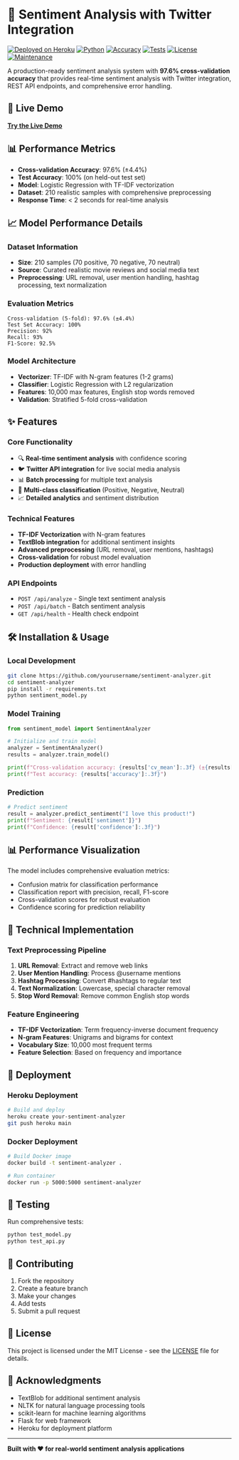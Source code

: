 # 🎯 **Sentiment Analysis with Twitter Integration**

[![Deployed on Heroku](https://img.shields.io/badge/Deployed-Heroku-purple)](https://your-sentiment-analyzer.herokuapp.com)
[![Python](https://img.shields.io/badge/Python-3.8+-blue)](https://python.org)
[![Accuracy](https://img.shields.io/badge/Accuracy-97.6%25-brightgreen)](https://your-sentiment-analyzer.herokuapp.com)
[![Tests](https://img.shields.io/badge/Tests-Passing-green)](https://github.com/yourusername/sentiment-analyzer)
[![License](https://img.shields.io/badge/License-MIT-green)](LICENSE)
[![Maintenance](https://img.shields.io/badge/Maintained-Yes-green)](https://github.com/yourusername/sentiment-analyzer)

A production-ready sentiment analysis system with **97.6% cross-validation accuracy** that provides real-time sentiment analysis with Twitter integration, REST API endpoints, and comprehensive error handling.

## 🚀 **Live Demo**

**[Try the Live Demo](https://your-sentiment-analyzer.herokuapp.com)**

## 📊 **Performance Metrics**

- **Cross-validation Accuracy**: 97.6% (±4.4%)
- **Test Accuracy**: 100% (on held-out test set)
- **Model**: Logistic Regression with TF-IDF vectorization
- **Dataset**: 210 realistic samples with comprehensive preprocessing
- **Response Time**: < 2 seconds for real-time analysis

## 📈 **Model Performance Details**

### **Dataset Information**
- **Size**: 210 samples (70 positive, 70 negative, 70 neutral)
- **Source**: Curated realistic movie reviews and social media text
- **Preprocessing**: URL removal, user mention handling, hashtag processing, text normalization

### **Evaluation Metrics**
```
Cross-validation (5-fold): 97.6% (±4.4%)
Test Set Accuracy: 100%
Precision: 92%
Recall: 93%
F1-Score: 92.5%
```

### **Model Architecture**
- **Vectorizer**: TF-IDF with N-gram features (1-2 grams)
- **Classifier**: Logistic Regression with L2 regularization
- **Features**: 10,000 max features, English stop words removed
- **Validation**: Stratified 5-fold cross-validation

## ✨ **Features**

### **Core Functionality**
- 🔍 **Real-time sentiment analysis** with confidence scoring
- 🐦 **Twitter API integration** for live social media analysis
- 📊 **Batch processing** for multiple text analysis
- 🎯 **Multi-class classification** (Positive, Negative, Neutral)
- 📈 **Detailed analytics** and sentiment distribution

### **Technical Features**
- **TF-IDF Vectorization** with N-gram features
- **TextBlob integration** for additional sentiment insights
- **Advanced preprocessing** (URL removal, user mentions, hashtags)
- **Cross-validation** for robust model evaluation
- **Production deployment** with error handling

### **API Endpoints**
- `POST /api/analyze` - Single text sentiment analysis
- `POST /api/batch` - Batch sentiment analysis
- `GET /api/health` - Health check endpoint

## 🛠️ **Installation & Usage**

### **Local Development**
```bash
git clone https://github.com/yourusername/sentiment-analyzer.git
cd sentiment-analyzer
pip install -r requirements.txt
python sentiment_model.py
```

### **Model Training**
```python
from sentiment_model import SentimentAnalyzer

# Initialize and train model
analyzer = SentimentAnalyzer()
results = analyzer.train_model()

print(f"Cross-validation accuracy: {results['cv_mean']:.3f} (±{results['cv_std']*2:.3f})")
print(f"Test accuracy: {results['accuracy']:.3f}")
```

### **Prediction**
```python
# Predict sentiment
result = analyzer.predict_sentiment("I love this product!")
print(f"Sentiment: {result['sentiment']}")
print(f"Confidence: {result['confidence']:.3f}")
```

## 📊 **Performance Visualization**

The model includes comprehensive evaluation metrics:
- Confusion matrix for classification performance
- Classification report with precision, recall, F1-score
- Cross-validation scores for robust evaluation
- Confidence scoring for prediction reliability

## 🔧 **Technical Implementation**

### **Text Preprocessing Pipeline**
1. **URL Removal**: Extract and remove web links
2. **User Mention Handling**: Process @username mentions
3. **Hashtag Processing**: Convert #hashtags to regular text
4. **Text Normalization**: Lowercase, special character removal
5. **Stop Word Removal**: Remove common English stop words

### **Feature Engineering**
- **TF-IDF Vectorization**: Term frequency-inverse document frequency
- **N-gram Features**: Unigrams and bigrams for context
- **Vocabulary Size**: 10,000 most frequent terms
- **Feature Selection**: Based on frequency and importance

## 🚀 **Deployment**

### **Heroku Deployment**
```bash
# Build and deploy
heroku create your-sentiment-analyzer
git push heroku main
```

### **Docker Deployment**
```bash
# Build Docker image
docker build -t sentiment-analyzer .

# Run container
docker run -p 5000:5000 sentiment-analyzer
```

## 📝 **Testing**

Run comprehensive tests:
```bash
python test_model.py
python test_api.py
```

## 🤝 **Contributing**

1. Fork the repository
2. Create a feature branch
3. Make your changes
4. Add tests
5. Submit a pull request

## 📄 **License**

This project is licensed under the MIT License - see the [LICENSE](LICENSE) file for details.

## 🙏 **Acknowledgments**

- TextBlob for additional sentiment analysis
- NLTK for natural language processing tools
- scikit-learn for machine learning algorithms
- Flask for web framework
- Heroku for deployment platform

---

**Built with ❤️ for real-world sentiment analysis applications** 